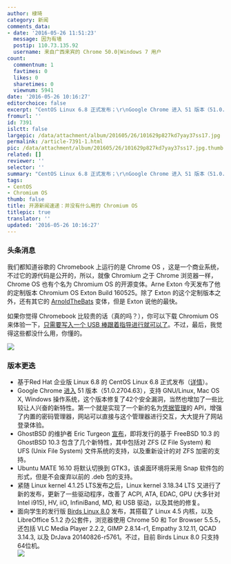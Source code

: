 ```yaml
---
author: 棣琦
category: 新闻
comments_data:
- date: '2016-05-26 11:51:23'
  message: 因为有墙
  postip: 110.73.135.92
  username: 来自广西来宾的 Chrome 50.0|Windows 7 用户
count:
  commentnum: 1
  favtimes: 0
  likes: 0
  sharetimes: 0
  viewnum: 5941
date: '2016-05-26 10:16:27'
editorchoice: false
excerpt: "CentOS Linux 6.8 正式发布；\r\nGoogle Chrome 进入 51 版本（51.0.2704.63）"
fromurl: ''
id: 7391
islctt: false
largepic: /data/attachment/album/201605/26/101629p827kd7yay37ss17.jpg
permalink: /article-7391-1.html
pic: /data/attachment/album/201605/26/101629p827kd7yay37ss17.jpg.thumb.jpg
related: []
reviewer: ''
selector: ''
summary: "CentOS Linux 6.8 正式发布；\r\nGoogle Chrome 进入 51 版本（51.0.2704.63）"
tags:
- CentOS
- Chromium OS
thumb: false
title: 开源新闻速递：并没有什么用的 Chromium OS
titlepic: true
translator: ''
updated: '2016-05-26 10:16:27'
---
```


### 头条消息


我们都知道谷歌的 Chromebook 上运行的是 Chrome OS ，这是一个商业系统，不过它的源代码是公开的，所以，就像 Chromium 之于 Chrome 浏览器一样，Chrome OS 也有个名为 Chromium OS 的开源变体。Arne Exton 今天发布了他的定制版本 Chromium OS Exton Build 160525。除了 Exton 的这个定制版本之外，还有其它的 [ArnoldTheBats](http://chromium.arnoldthebat.co.uk/index.php?dir=special%2F) 变体，但是 Exton 说他的最快。


如果你觉得 Chromebook 比较贵的话（真的吗？），你可以下载 Chromium OS 来体验一下，[只需要写入一个 USB 棒跟着指导进行就可以了](http://www.exton.se/?p=818)。不过，最后，我觉得这些都没什么用，你懂的。


![](/data/attachment/album/201605/26/101629p827kd7yay37ss17.jpg)


### 版本更迭


* 基于Red Hat 企业版 Linux 6.8 的 CentOS Linux 6.8 正式发布（[详情](/article-7390-1.html)）。
* Google Chrome [进入](http://googlechromereleases.blogspot.ro/2016/05/stable-channel-update_25.html?utm_source=feedburner&utm_medium=feed&utm_campaign=Feed:+GoogleChromeReleases+(Google+Chrome+Releases)) 51 版本（51.0.2704.63），支持 GNU/Linux, Mac OS X, Windows 操作系统，这个版本修复了42个安全漏洞，当然也增加了一些比较让人兴奋的新特性。第一个就是实现了一个新的名为[凭据管理](http://blog.chromium.org/2016/04/chrome-51-beta-credential-management.html)的 API，增强了内置的密码管理器，网站可以直接与这个管理器进行交互，大大提升了网站登录体验。
* GhostBSD 的维护者 Eric Turgeon [宣布](http://ghostbsd.org/10.3-ALPHA2)，即将发行的基于 FreeBSD 10.3 的 GhostBSD 10.3 包含了几个新特性，其中包括对 ZFS (Z File System) 和 UFS (Unix File System) 文件系统的支持，以及重新设计的对 ZFS 加密的支持。
* Ubuntu MATE 16.10 将默认切换到 GTK3，该桌面环境将采用 Snap 软件包的形式，但是不会废弃以前的 .deb 包的支持。
* 紧随 Linux kernel 4.1.25 LTS发布之后，Linux kernel 3.18.34 LTS 又进行了新的发布，更新了一些驱动程序，改善了 ACPI, ATA, EDAC, GPU (大多针对 Intel i915), HV, iiO, InfiniBand, MD, 和 USB 驱动，以及其他的修复。
* 面向学生的发行版 [Birds Linux 8.0](http://birdslinux.altervista.org/en/) 发布，其搭载了 Linux 4.5 内核，以及 LibreOffice 5.1.2 办公套件，浏览器使用 Chrome 50 和 Tor Browser 5.5.5，还包括 VLC Media Player 2.2.2, GIMP 2.8.14-r1, Empathy 3.12.11, QCAD 3.14.3, 以及 DrJava 20140826-r5761。不过，目前 Birds Linux 8.0 只支持64位机。  
![](/data/attachment/album/201605/26/101630vc25gjpdpjmll3pg.jpg)
